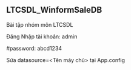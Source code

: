 ## LTCSDL_WinformSaleDB
Bài tập nhóm môn LTCSDL
  
Đăng Nhập tài khoản: admin
  
#password: abcd1234
  
Sửa datasource=<Tên máy chủ> tại App.config
